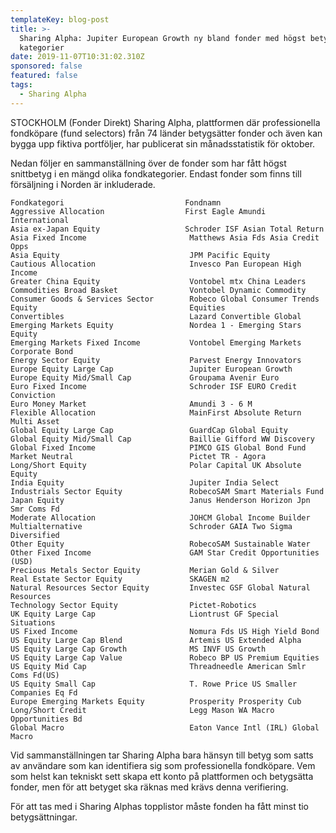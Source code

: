 ```yaml
---
templateKey: blog-post
title: >-
  Sharing Alpha: Jupiter European Growth ny bland fonder med högst betyg i 43
  kategorier
date: 2019-11-07T10:31:02.310Z
sponsored: false
featured: false
tags:
  - Sharing Alpha
---
```

STOCKHOLM (Fonder Direkt) Sharing Alpha, plattformen där professionella fondköpare (fund selectors) från 74 länder betygsätter fonder och även kan bygga upp fiktiva portföljer, har publicerat sin månadsstatistik för oktober.



Nedan följer en sammanställning över de fonder som har fått högst snittbetyg i en mängd olika fondkategorier. Endast fonder som finns till försäljning i Norden är inkluderade.
```` 
Fondkategori	                       Fondnamn 
Aggressive Allocation	               First Eagle Amundi International 
Asia ex-Japan Equity	               Schroder ISF Asian Total Return
Asia Fixed Income	                    Matthews Asia Fds Asia Credit Opps
Asia Equity	                            JPM Pacific Equity
Cautious Allocation	                    Invesco Pan European High Income 
Greater China Equity	                Vontobel mtx China Leaders
Commodities Broad Basket	            Vontobel Dynamic Commodity
Consumer Goods & Services Sector    	Robeco Global Consumer Trends 
Equity                                  Equities
Convertibles	                        Lazard Convertible Global
Emerging Markets Equity	                Nordea 1 - Emerging Stars Equity 
Emerging Markets Fixed Income	        Vontobel Emerging Markets Corporate Bond
Energy Sector Equity	                Parvest Energy Innovators
Europe Equity Large Cap	                Jupiter European Growth
Europe Equity Mid/Small Cap	            Groupama Avenir Euro
Euro Fixed Income	                    Schroder ISF EURO Credit Conviction
Euro Money Market	                    Amundi 3 - 6 M
Flexible Allocation	                    MainFirst Absolute Return Multi Asset
Global Equity Large Cap	                GuardCap Global Equity
Global Equity Mid/Small Cap	            Baillie Gifford WW Discovery
Global Fixed Income	                    PIMCO GIS Global Bond Fund
Market Neutral	                        Pictet TR - Agora
Long/Short Equity	                    Polar Capital UK Absolute Equity
India Equity	                        Jupiter India Select
Industrials Sector Equity	            RobecoSAM Smart Materials Fund
Japan Equity	                        Janus Henderson Horizon Jpn Smr Coms Fd
Moderate Allocation	                    JOHCM Global Income Builder 
Multialternative	                    Schroder GAIA Two Sigma Diversified
Other Equity	                        RobecoSAM Sustainable Water
Other Fixed Income	                    GAM Star Credit Opportunities (USD)
Precious Metals Sector Equity         	Merian Gold & Silver 
Real Estate Sector Equity	            SKAGEN m2
Natural Resources Sector Equity	        Investec GSF Global Natural Resources
Technology Sector Equity	            Pictet-Robotics
UK Equity Large Cap	                    Liontrust GF Special Situations 
US Fixed Income	                        Nomura Fds US High Yield Bond 
US Equity Large Cap Blend	            Artemis US Extended Alpha 
US Equity Large Cap Growth	            MS INVF US Growth 
US Equity Large Cap Value	            Robeco BP US Premium Equities
US Equity Mid Cap	                    Threadneedle American Smlr Coms Fd(US)
US Equity Small Cap	                    T. Rowe Price US Smaller Companies Eq Fd
Europe Emerging Markets Equity	        Prosperity Prosperity Cub
Long/Short Credit	                    Legg Mason WA Macro Opportunities Bd 
Global Macro	                        Eaton Vance Intl (IRL) Global Macro
```` 
Vid sammanställningen tar Sharing Alpha bara hänsyn till betyg som satts av användare som kan identifiera sig som professionella fondköpare. Vem som helst kan tekniskt sett skapa ett konto på plattformen och betygsätta fonder, men för att betyget ska räknas med krävs denna verifiering.

För att tas med i Sharing Alphas topplistor måste fonden ha fått minst tio betygsättningar.
